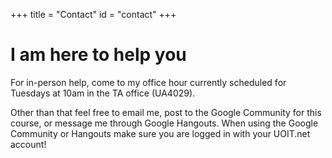 +++
title = "Contact"
id = "contact"
+++

# I am here to help you

For in-person help, come to my office hour currently scheduled for Tuesdays at 10am in the TA office (UA4029). 

Other than that feel free to email me, post to the Google Community for this course, or message me through Google Hangouts. When using the Google Community or Hangouts make sure you are logged in with your UOIT.net account! 
